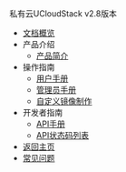 <div class="sidebar_title icon-product__ucloudstack_v2.x">私有云UCloudStack v2.8版本</div>

* [文档概览](UCloudStack_v2.x/README.md)
* 产品介绍
  * [产品简介](UCloudStack_v2.x/introduction/README.md)
* 操作指南
  * [用户手册](UCloudStack_v2.x/userguide/README.md)
  * [管理员手册](UCloudStack_v2.x/adminguide/README.md)
  * [自定义镜像制作](UCloudStack_v2.x/customimage/README.md)
* 开发者指南
  * [API手册](UCloudStack_v2.x/apiguide/README.md)
  * [API状态码列表](UCloudStack_v2.x/apiretcode/README.md)
* [返回主页](UCloudStack_v2.x/README.md)
* [常见问题](UCloudStack_v2.x/faq.md)
